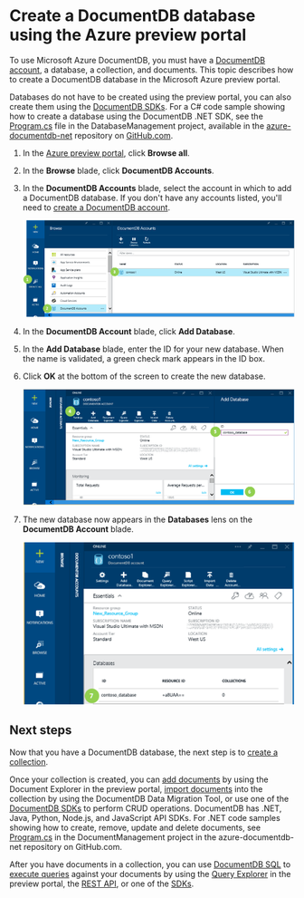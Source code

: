 <properties 
	pageTitle="Create a NoSQL DocumentDB database | Microsoft Azure" 
	description="Learn how to create managed databases using the online service portal for Azure DocumentDB, a NoSQL document database for JSON. Get a free trial today." 
	services="documentdb" 
	authors="mimig1" 
	manager="jhubbard" 
	editor="monicar" 
	documentationCenter=""/>

<tags 
	ms.service="documentdb" 
	ms.workload="data-services" 
	ms.tgt_pltfrm="na" 
	ms.devlang="na" 
	ms.topic="get-started-article" 
	ms.date="06/26/2015" 
	ms.author="mimig"/>

# Create a DocumentDB database using the Azure preview portal

To use Microsoft Azure DocumentDB, you must have a [DocumentDB account](documentdb-create-account.md), a database, a collection, and documents.  This topic describes how to create a DocumentDB database in the Microsoft Azure preview portal. 

Databases do not have to be created using the preview portal, you can also create them using the [DocumentDB SDKs](https://msdn.microsoft.com/library/azure/dn781482.aspx). For a C# code sample showing how to create a database using the DocumentDB .NET SDK, see the [Program.cs](https://github.com/Azure/azure-documentdb-net/blob/master/samples/code-samples/DatabaseManagement/Program.cs) file in the DatabaseManagement project, available in the [azure-documentdb-net](https://github.com/Azure/azure-documentdb-net) repository on [GitHub.com](https://github.com). 

1.  In the [Azure preview portal](https://portal.azure.com/), click **Browse all**.

2.  In the **Browse** blade, click **DocumentDB Accounts**.

3.  In the **DocumentDB Accounts** blade, select the account in which to add a DocumentDB database. If you don't have any accounts listed, you'll need to [create a DocumentDB account](documentdb-create-account.md).
    
    ![Screen shot highlighting the Browse button, DocumentDB Accounts on the Browse blade, and a DocumentDB account on the DocumentDB Accounts blade](./media/documentdb-create-database/docdb-database-creation-1-3.png)

4. In the **DocumentDB Account** blade, click **Add Database**.

5. In the **Add Database** blade, enter the ID for your new database. When the name is validated, a green check mark appears in the ID box.

6. Click **OK** at the bottom of the screen to create the new database. 

	![Screen shot highlighting the Add Database button on the DocumentDB Account blade, the ID box on the Add Database blade, and the OK button](./media/documentdb-create-database/docdb-database-creation-4-6.png)

8. The new database now appears in the **Databases** lens on the **DocumentDB Account** blade.
 
	![Screen shot of the new database in the DocumentDB Account blade](./media/documentdb-create-database/docdb-database-creation-7.png)

## Next steps

Now that you have a DocumentDB database, the next step is to [create a collection](documentdb-create-collection.md).

Once your collection is created, you can [add documents](../documentdb-view-json-document-explorer.md) by using the Document Explorer in the preview portal, [import documents](documentdb-import-data.md) into the collection by using the DocumentDB Data Migration Tool, or use one of the [DocumentDB SDKs](https://msdn.microsoft.com/library/azure/dn781482.aspx) to perform CRUD operations. DocumentDB has .NET, Java, Python, Node.js, and JavaScript API SDKs. For .NET code samples showing how to create, remove, update and delete documents, see [Program.cs](https://github.com/Azure/azure-documentdb-net/blob/master/samples/code-samples/DocumentManagement/Program.cs) in the DocumentManagement project in the azure-documentdb-net repository on GitHub.com.  

After you have documents in a collection, you can use [DocumentDB SQL](documentdb-sql-query.md) to [execute queries](documentdb-sql-query.md#executing-queries) against your documents by using the [Query Explorer](documentdb-query-collections-query-explorer.md) in the preview portal, the [REST API](https://msdn.microsoft.com/library/azure/dn781481.aspx), or one of the [SDKs](https://msdn.microsoft.com/library/azure/dn781482.aspx). 